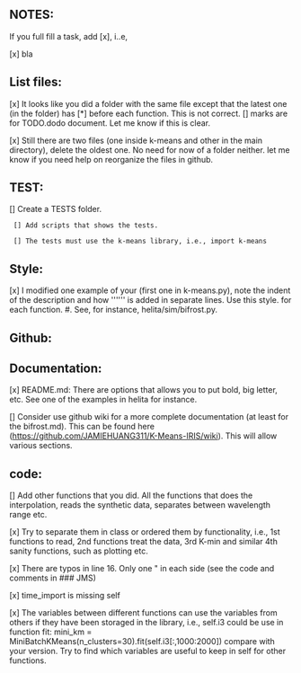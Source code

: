 ## NOTES: 

If you full fill a task, add [x], i..e,

 [x] bla

## List files:

   [x] It looks like you did a folder with the same file except that
   the latest one (in the folder) has [*] before each function. This
   is not correct. [] marks are for TODO.dodo document. Let me know
   if this is clear.

   [x] Still there are two files (one inside k-means and other 
   in the main directory), delete the oldest one. No need for now of a folder neither. 
   let me know if you need help on reorganize the files in github. 

## TEST:

   [] Create a TESTS folder.

     [] Add scripts that shows the tests.

     [] The tests must use the k-means library, i.e., import k-means

## Style:

   [x] I modified one example of your (first one in k-means.py), note the indent
   of the description and how '''''' is added in separate lines. Use this style. 
   for each function.  #. See, for instance, helita/sim/bifrost.py.

## Github:

## Documentation:

   [x] README.md: There are options that allows you to put bold, big letter, etc. 
       See one of the examples in helita for instance. 

   [] Consider use github wiki for a more complete documentation
     (at least for the bifrost.md). This can be found here
     (https://github.com/JAMIEHUANG311/K-Means-IRIS/wiki). This will allow
     various sections.

## code:

   [] Add other functions that you did. All the functions that does the interpolation,
   reads the synthetic data, separates between wavelength range etc.

   [x] Try to separate them in class or ordered them by functionality, i.e.,
      1st functions to read, 2nd functions treat the data, 3rd K-min and similar
      4th sanity functions, such as plotting etc.

   [x] There are typos in line 16. Only one " in each side (see the code and comments in ### JMS)

   [x] time_import is missing self 

   [x] The variables between different functions can use the variables from others
    if they have been storaged in the library, i.e., self.i3 could be use in
    function fit:
      mini_km = MiniBatchKMeans(n_clusters=30).fit(self.i3[:,1000:2000])
    compare with your version.
    Try to find which variables are useful to keep in self for other functions.
    
